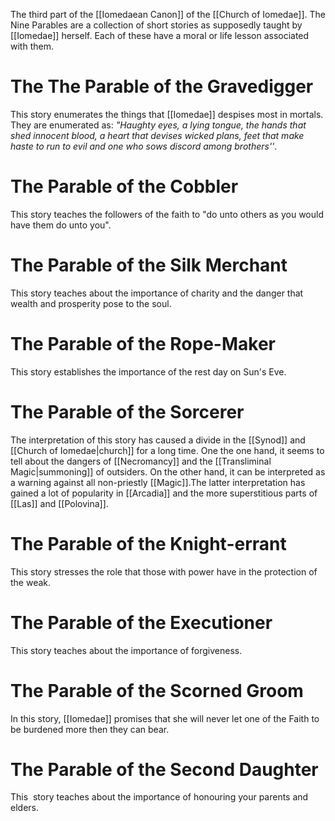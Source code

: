 The third part of the [[Iomedaean Canon]] of the [[Church of Iomedae]]. The Nine Parables are a collection of short stories as supposedly taught by [[Iomedae]] herself. Each of these have a moral or life lesson associated with them.

# The The Parable of the Gravedigger
This story enumerates the things that [[Iomedae]] despises most in mortals. They are enumerated as: *"Haughty eyes, a lying tongue, the hands that shed innocent blood, a heart that devises wicked plans, feet that make haste to run to evil and one who sows discord among brothers''*.

# The Parable of the Cobbler
This story teaches the followers of the faith to "do unto others as you would have them do unto you".

# The Parable of the Silk Merchant
This story teaches about the importance of charity and the danger that wealth and prosperity pose to the soul.

# The Parable of the Rope-Maker
This story establishes the importance of the rest day on Sun's Eve.

# The Parable of the Sorcerer
The interpretation of this story has caused a divide in the [[Synod]] and [[Church of Iomedae|church]] for a long time. One the one hand, it seems to tell about the dangers of [[Necromancy]] and the [[Transliminal Magic|summoning]] of outsiders. On the other hand, it can be interpreted as a warning against all non-priestly [[Magic]].The latter interpretation has gained a lot of popularity in [[Arcadia]] and the more superstitious parts of [[Las]] and [[Polovina]].

# The Parable of the Knight-errant
This story stresses the role that those with power have in the protection of the weak.

# The Parable of the Executioner
This story teaches about the importance of forgiveness.

# The Parable of the Scorned Groom
In this story, [[Iomedae]] promises that she will never let one of the Faith to be burdened more then they can bear.

# The Parable of the Second Daughter
This  story teaches about the importance of honouring your parents and elders.